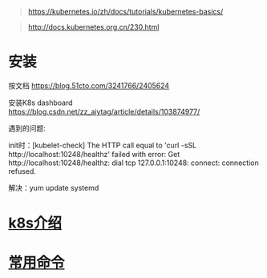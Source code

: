 > https://kubernetes.io/zh/docs/tutorials/kubernetes-basics/

>http://docs.kubernetes.org.cn/230.html

# 安装

按文档 https://blog.51cto.com/3241766/2405624

安装K8s dashboard https://blog.csdn.net/zz_aiytag/article/details/103874977/

遇到的问题:

init时：[kubelet-check] The HTTP call equal to 'curl -sSL http://localhost:10248/healthz' failed with error: Get http://localhost:10248/healthz: dial tcp 127.0.0.1:10248: connect: connection refused.

解决：yum update systemd

# [k8s介绍](k8s_readme.md)

# [常用命令](k8s_command.md)